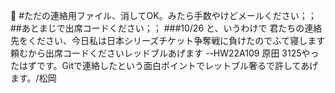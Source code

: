 
#ただの連絡用ファイル、消してOK。みたら手数やけどメールください；；
##あとまじで出席コードください；；
###10/26
と、いうわけで 君たちの連絡先をください、今日私は日本シリーズチケット争奪戦に負けたのでふて寝します
頼むから出席コードくださいレッドブルあげます --HW22A109 原田
3125やったはずです。Gitで連絡したという面白ポイントでレットブル奢るで許してあげます。/松岡
